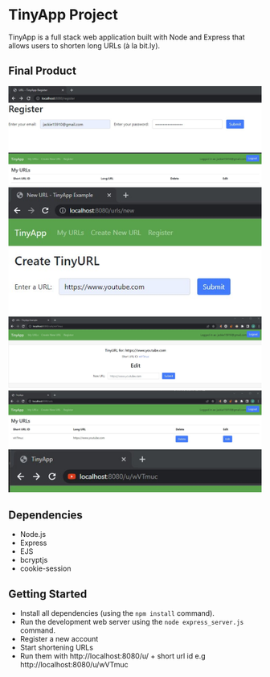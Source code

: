 # TinyApp Project

TinyApp is a full stack web application built with Node and Express that allows users to shorten long URLs (à la bit.ly).

## Final Product
!["Registration page"](/Images/Register.jpg)
!["Empty main url page"](/Images/Main%20URL.jpg)
!["Shortening a new URL"](/Images/Shorten%20new%20URL.jpg)
!["Display and edit URL"](/Images/Display%20and%20edit%20URL.jpg)
!["Display edit delete your URLs"](/Images/Display%20edit%20delete%20all%20URLs.jpg)
!["Using the short url"](/Images/Short%20URL.jpg)

## Dependencies

- Node.js
- Express
- EJS
- bcryptjs
- cookie-session

## Getting Started

- Install all dependencies (using the `npm install` command).
- Run the development web server using the `node express_server.js` command.
- Register a new account
- Start shortening URLs
- Run them with http://localhost:8080/u/ + short url id e.g http://localhost:8080/u/wVTmuc